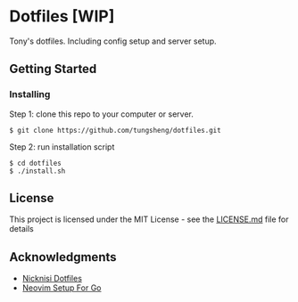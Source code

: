 # Dotfiles [WIP]

Tony's dotfiles. Including config setup and server setup.

## Getting Started

### Installing

Step 1: clone this repo to your computer or server.

```
$ git clone https://github.com/tungsheng/dotfiles.git
```

Step 2: run installation script

```
$ cd dotfiles
$ ./install.sh
```

## License

This project is licensed under the MIT License - see the [LICENSE.md](LICENSE.md) file for details

## Acknowledgments

* [Nicknisi Dotfiles](https://github.com/nicknisi/dotfiles)
* [Neovim Setup For Go](https://hackernoon.com/my-neovim-setup-for-go-7f7b6e805876)
